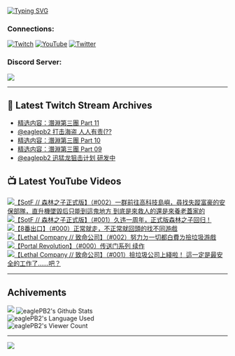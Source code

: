 <!--### Hello people, I'm EaglePB2 - The one who building something for fun 👋
Thank you for standby for this profile.   
The purpose of this profile is coming soon.   
You may come back later, as you wish if this readme.md is updated.   -->

<a href="https://git.io/typing-svg"><img src="https://readme-typing-svg.herokuapp.com?font=Fira+Code&duration=1000&pause=5000&vCenter=true&random=false&width=500&lines=%F0%9F%91%8B+Hello+Everyone%2C+I'm+EaglePB2.;%F0%9F%99%87+Thank+you+for+stopping+by+my+profile.+;%F0%9F%94%AD+%3D%3D%3D%3D+%F0%9F%94%AD;%F0%9F%91%8B+%E4%BD%A0%E5%A5%BD%EF%BC%8C%E6%AD%A1%E8%BF%8E%E4%BE%86%E5%88%B0%E6%88%91%E7%9A%84%E4%BB%A3%E7%A2%BC%E5%BA%AB%E3%80%82;%F0%9F%99%87+%E6%84%9F%E8%AC%9D%E5%89%8D%E4%BE%86%E5%8F%83%E8%A7%80%E5%B0%8F%E5%B1%8B+owo~" alt="Typing SVG" /></a>

### Connections:

[![Twitch](https://img.shields.io/badge/Twitch-9347FF?style=flat-square&logo=twitch&logoColor=white)](https://www.twitch.tv/eaglepb2)
[![YouTube](https://img.shields.io/badge/YouTube-%23FF0000.svg?style=flat-square&logo=YouTube&logoColor=white)](https://www.youtube.com/eaglepb2)
[![Twitter](https://img.shields.io/badge/Twitter-%231DA1F2.svg?style=flat-square&logo=Twitter&logoColor=white)](https://twitter.com/eaglepb2)

### Discord Server:

[![](https://invidget.switchblade.xyz/qKrub9b?theme=dark&language=ch)](https://discord.gg/qKrub9b)

---

## 👾 Latest Twitch Stream Archives
<!-- TWITCH:START -->
- [精选内容：潛淵第三團 Part 11](https://www.twitch.tv/videos/2219918779)
- [@eaglepb2 打击海盗 人人有责&lpar;??](https://www.twitch.tv/videos/2219779239)
- [精选内容：潛淵第三團 Part 10](https://www.twitch.tv/videos/2219741428)
- [精选内容：潛淵第三團 Part 09](https://www.twitch.tv/videos/2219741370)
- [@eaglepb2 迅猛龙狙击计划 研发中](https://www.twitch.tv/videos/2219659452)
<!-- TWITCH:END -->



## 📺 Latest YouTube Videos
<!-- YOUTUBE:START -->
<!-- YOUTUBE:END -->

<!-- BEGIN YOUTUBE-CARDS -->
<a href="https://www.youtube.com/watch?v=e0kE-DOrh-A">
  <picture>
    <source media="(prefers-color-scheme: dark)" srcset="https://ytcards.demolab.com/?id=e0kE-DOrh-A&title=%E3%80%90SotF+%2F%2F+%E6%A3%AE%E6%9E%97%E4%B9%8B%E5%AD%90%E6%AD%A3%E5%BC%8F%E7%89%88%E3%80%91%EF%BC%88%23002%EF%BC%89%E4%B8%80%E7%BE%A4%E5%89%8D%E5%BE%80%E9%AB%98%E7%A7%91%E6%8A%80%E5%B3%B6%E5%B6%BC%EF%BC%8C%E5%B0%8B%E6%89%BE%E5%A4%B1%E8%B9%A4%E5%AF%8C%E8%B1%AA%E7%9A%84%E5%AE%89%E4%BF%9D%E9%83%A8%E9%9A%8A%EF%BC%8C%E7%9B%B4%E5%8D%87%E6%A9%9F%E5%A2%9C%E6%AF%80%E5%90%8E%E5%8F%AA%E8%83%BD%E5%88%B0%E9%80%99%E9%AC%BC%E5%9C%B0%E6%96%B9+%E5%88%B0%E5%BA%95%E6%98%AF%E4%BE%86%E6%95%91%E4%BA%BA%E7%9A%84%E9%82%84%E6%98%AF%E4%BE%86%E9%A4%8A%E8%80%81%E8%93%8B%E5%AE%B6%E7%9A%84&lang=zh&timestamp=1723790116&background_color=%230d1117&title_color=%23ffffff&stats_color=%23dedede&max_title_lines=1&width=250&border_radius=5&duration=24676">
    <img src="https://ytcards.demolab.com/?id=e0kE-DOrh-A&title=%E3%80%90SotF+%2F%2F+%E6%A3%AE%E6%9E%97%E4%B9%8B%E5%AD%90%E6%AD%A3%E5%BC%8F%E7%89%88%E3%80%91%EF%BC%88%23002%EF%BC%89%E4%B8%80%E7%BE%A4%E5%89%8D%E5%BE%80%E9%AB%98%E7%A7%91%E6%8A%80%E5%B3%B6%E5%B6%BC%EF%BC%8C%E5%B0%8B%E6%89%BE%E5%A4%B1%E8%B9%A4%E5%AF%8C%E8%B1%AA%E7%9A%84%E5%AE%89%E4%BF%9D%E9%83%A8%E9%9A%8A%EF%BC%8C%E7%9B%B4%E5%8D%87%E6%A9%9F%E5%A2%9C%E6%AF%80%E5%90%8E%E5%8F%AA%E8%83%BD%E5%88%B0%E9%80%99%E9%AC%BC%E5%9C%B0%E6%96%B9+%E5%88%B0%E5%BA%95%E6%98%AF%E4%BE%86%E6%95%91%E4%BA%BA%E7%9A%84%E9%82%84%E6%98%AF%E4%BE%86%E9%A4%8A%E8%80%81%E8%93%8B%E5%AE%B6%E7%9A%84&lang=zh&timestamp=1723790116&background_color=%23ffffff&title_color=%2324292f&stats_color=%2357606a&max_title_lines=1&width=250&border_radius=5&duration=24676" alt="【SotF // 森林之子正式版】（#002）一群前往高科技島嶼，尋找失蹤富豪的安保部隊，直升機墜毀后只能到這鬼地方 到底是來救人的還是來養老蓋家的" title="【SotF // 森林之子正式版】（#002）一群前往高科技島嶼，尋找失蹤富豪的安保部隊，直升機墜毀后只能到這鬼地方 到底是來救人的還是來養老蓋家的">
  </picture>
</a>
<a href="https://www.youtube.com/watch?v=8-A8kApgj2Y">
  <picture>
    <source media="(prefers-color-scheme: dark)" srcset="https://ytcards.demolab.com/?id=8-A8kApgj2Y&title=%E3%80%90SotF+%2F%2F+%E6%A3%AE%E6%9E%97%E4%B9%8B%E5%AD%90%E6%AD%A3%E5%BC%8F%E7%89%88%E3%80%91%EF%BC%88%23001%EF%BC%89%E4%B9%85%E8%BF%9D%E4%B8%80%E5%91%A8%E5%B9%B4%EF%BC%8C%E6%AD%A3%E5%BC%8F%E7%89%88%E6%A3%AE%E6%9E%97%E4%B9%8B%E5%AD%90%E5%9B%9E%E5%BD%92%EF%BC%81&lang=zh&timestamp=1723698557&background_color=%230d1117&title_color=%23ffffff&stats_color=%23dedede&max_title_lines=1&width=250&border_radius=5&duration=20374">
    <img src="https://ytcards.demolab.com/?id=8-A8kApgj2Y&title=%E3%80%90SotF+%2F%2F+%E6%A3%AE%E6%9E%97%E4%B9%8B%E5%AD%90%E6%AD%A3%E5%BC%8F%E7%89%88%E3%80%91%EF%BC%88%23001%EF%BC%89%E4%B9%85%E8%BF%9D%E4%B8%80%E5%91%A8%E5%B9%B4%EF%BC%8C%E6%AD%A3%E5%BC%8F%E7%89%88%E6%A3%AE%E6%9E%97%E4%B9%8B%E5%AD%90%E5%9B%9E%E5%BD%92%EF%BC%81&lang=zh&timestamp=1723698557&background_color=%23ffffff&title_color=%2324292f&stats_color=%2357606a&max_title_lines=1&width=250&border_radius=5&duration=20374" alt="【SotF // 森林之子正式版】（#001）久违一周年，正式版森林之子回归！" title="【SotF // 森林之子正式版】（#001）久违一周年，正式版森林之子回归！">
  </picture>
</a>
<a href="https://www.youtube.com/watch?v=N9KstTE3dwI">
  <picture>
    <source media="(prefers-color-scheme: dark)" srcset="https://ytcards.demolab.com/?id=N9KstTE3dwI&title=%E3%80%908%E7%95%AA%E5%87%BA%E5%8F%A3%E3%80%91%EF%BC%88%23000%EF%BC%89%E6%AD%A3%E5%B8%B8%E5%B0%B1%E8%B5%B0%EF%BC%8C%E4%B8%8D%E6%AD%A3%E5%B8%B8%E5%B0%B1%E5%9B%9E%E9%A0%AD%E7%9A%84%E6%89%BE%E4%B8%8D%E5%90%8C%E6%B8%B8%E6%88%B2&lang=zh&timestamp=1723642100&background_color=%230d1117&title_color=%23ffffff&stats_color=%23dedede&max_title_lines=1&width=250&border_radius=5&duration=2388">
    <img src="https://ytcards.demolab.com/?id=N9KstTE3dwI&title=%E3%80%908%E7%95%AA%E5%87%BA%E5%8F%A3%E3%80%91%EF%BC%88%23000%EF%BC%89%E6%AD%A3%E5%B8%B8%E5%B0%B1%E8%B5%B0%EF%BC%8C%E4%B8%8D%E6%AD%A3%E5%B8%B8%E5%B0%B1%E5%9B%9E%E9%A0%AD%E7%9A%84%E6%89%BE%E4%B8%8D%E5%90%8C%E6%B8%B8%E6%88%B2&lang=zh&timestamp=1723642100&background_color=%23ffffff&title_color=%2324292f&stats_color=%2357606a&max_title_lines=1&width=250&border_radius=5&duration=2388" alt="【8番出口】（#000）正常就走，不正常就回頭的找不同游戲" title="【8番出口】（#000）正常就走，不正常就回頭的找不同游戲">
  </picture>
</a>
<a href="https://www.youtube.com/watch?v=Q-oDhIecu4o">
  <picture>
    <source media="(prefers-color-scheme: dark)" srcset="https://ytcards.demolab.com/?id=Q-oDhIecu4o&title=%E3%80%90Lethal+Company+%2F%2F+%E8%87%B4%E5%91%BD%E5%85%AC%E5%8F%B8%E3%80%91%EF%BC%88%23002%EF%BC%89%E5%8A%AA%E5%8A%9B%E3%84%89%E4%B8%80%E5%88%87%E9%83%BD%E7%99%BD%E8%B2%BB%E3%84%8C%E6%92%BF%E5%9E%83%E5%9C%BE%E6%B8%B8%E6%88%B2&lang=zh&timestamp=1723518762&background_color=%230d1117&title_color=%23ffffff&stats_color=%23dedede&max_title_lines=1&width=250&border_radius=5&duration=10655">
    <img src="https://ytcards.demolab.com/?id=Q-oDhIecu4o&title=%E3%80%90Lethal+Company+%2F%2F+%E8%87%B4%E5%91%BD%E5%85%AC%E5%8F%B8%E3%80%91%EF%BC%88%23002%EF%BC%89%E5%8A%AA%E5%8A%9B%E3%84%89%E4%B8%80%E5%88%87%E9%83%BD%E7%99%BD%E8%B2%BB%E3%84%8C%E6%92%BF%E5%9E%83%E5%9C%BE%E6%B8%B8%E6%88%B2&lang=zh&timestamp=1723518762&background_color=%23ffffff&title_color=%2324292f&stats_color=%2357606a&max_title_lines=1&width=250&border_radius=5&duration=10655" alt="【Lethal Company // 致命公司】（#002）努力ㄉ一切都白費ㄌ撿垃圾游戲" title="【Lethal Company // 致命公司】（#002）努力ㄉ一切都白費ㄌ撿垃圾游戲">
  </picture>
</a>
<a href="https://www.youtube.com/watch?v=FKt8gNhwTSA">
  <picture>
    <source media="(prefers-color-scheme: dark)" srcset="https://ytcards.demolab.com/?id=FKt8gNhwTSA&title=%E3%80%90Portal+Revolution%E3%80%91%EF%BC%88%23000%EF%BC%89%E4%BC%A0%E9%80%81%E9%97%A8%E7%B3%BB%E5%88%97+%E7%BB%AD%E4%BD%9C&lang=zh&timestamp=1723452028&background_color=%230d1117&title_color=%23ffffff&stats_color=%23dedede&max_title_lines=1&width=250&border_radius=5&duration=20647">
    <img src="https://ytcards.demolab.com/?id=FKt8gNhwTSA&title=%E3%80%90Portal+Revolution%E3%80%91%EF%BC%88%23000%EF%BC%89%E4%BC%A0%E9%80%81%E9%97%A8%E7%B3%BB%E5%88%97+%E7%BB%AD%E4%BD%9C&lang=zh&timestamp=1723452028&background_color=%23ffffff&title_color=%2324292f&stats_color=%2357606a&max_title_lines=1&width=250&border_radius=5&duration=20647" alt="【Portal Revolution】（#000）传送门系列 续作" title="【Portal Revolution】（#000）传送门系列 续作">
  </picture>
</a>
<a href="https://www.youtube.com/watch?v=4veiHaG0Cro">
  <picture>
    <source media="(prefers-color-scheme: dark)" srcset="https://ytcards.demolab.com/?id=4veiHaG0Cro&title=%E3%80%90Lethal+Company+%2F%2F+%E8%87%B4%E5%91%BD%E5%85%AC%E5%8F%B8%E3%80%91%EF%BC%88%23001%EF%BC%89%E6%92%BF%E5%9E%83%E5%9C%BE%E5%85%AC%E5%8F%B8%E4%B8%8A%E7%B6%AB%E5%95%A6%EF%BC%81+%E9%80%99%E4%B8%80%E5%AE%9A%E6%98%AF%E6%9C%80%E5%AE%89%E5%85%A8%E7%9A%84%E5%B7%A5%E4%BD%9C%E4%BA%86%E2%80%A6%E2%80%A6%E5%90%A7%EF%BC%9F&lang=zh&timestamp=1723350913&background_color=%230d1117&title_color=%23ffffff&stats_color=%23dedede&max_title_lines=1&width=250&border_radius=5&duration=10990">
    <img src="https://ytcards.demolab.com/?id=4veiHaG0Cro&title=%E3%80%90Lethal+Company+%2F%2F+%E8%87%B4%E5%91%BD%E5%85%AC%E5%8F%B8%E3%80%91%EF%BC%88%23001%EF%BC%89%E6%92%BF%E5%9E%83%E5%9C%BE%E5%85%AC%E5%8F%B8%E4%B8%8A%E7%B6%AB%E5%95%A6%EF%BC%81+%E9%80%99%E4%B8%80%E5%AE%9A%E6%98%AF%E6%9C%80%E5%AE%89%E5%85%A8%E7%9A%84%E5%B7%A5%E4%BD%9C%E4%BA%86%E2%80%A6%E2%80%A6%E5%90%A7%EF%BC%9F&lang=zh&timestamp=1723350913&background_color=%23ffffff&title_color=%2324292f&stats_color=%2357606a&max_title_lines=1&width=250&border_radius=5&duration=10990" alt="【Lethal Company // 致命公司】（#001）撿垃圾公司上綫啦！ 這一定是最安全的工作了……吧？" title="【Lethal Company // 致命公司】（#001）撿垃圾公司上綫啦！ 這一定是最安全的工作了……吧？">
  </picture>
</a>
<!-- END YOUTUBE-CARDS -->

---

## Achivements
[![](https://github-profile-trophy.vercel.app/?username=eaglepb2&theme=monokai&no-bg=true&&title=Repositories,Issues,Commit,MultiLanguage)](https://github.com/anuraghazra/github-readme-stats)
<img align="center" alt="eaglePB2's Github Stats" src="https://github-readme-stats.vercel.app/api?username=eaglePB2&show_icons=true&hide_border=true&theme=merko" />
<br>
<img align="center" alt="eaglePB2's Language Used" src="https://github-readme-stats.vercel.app/api/top-langs/?username=eaglePB2&show_icons=true&hide_border=true&theme=merko&layout=compact&langs_count=8" />
<br>
<img align="center" alt="eaglePB2's Viewer Count" src="https://visitcount.itsvg.in/api?id=eaglepb2&label=Profile%20Views&color=3&icon=5&pretty=true" />

<hr>

<!-- RANDOMQUOTE:START -->
![](https://quotes-github-readme.vercel.app/api?type=horizontal&theme=merko)
<!-- RANDOMQUOTE:END -->


<!--
       _____   _   _   _____       _____   _   _   ____   
      |_   _| | | | | |  ___|     |  ___| | \ | | |  _  \  
        | |   | |_| | | |___      | |___  |  \| | | | | | 
        | |   |  _  | |  ___|     |  ___| |     | | | | | 
        | |   | | | | | |___      | |___  | |\  | | |_| | 
        |_|   |_| |_| |_____|     |_____| |_| \_| |____ / 
      
-->
